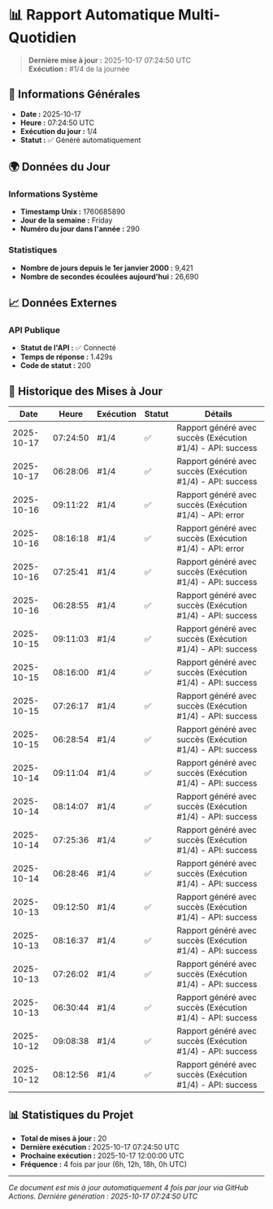 # 📊 Rapport Automatique Multi-Quotidien

> **Dernière mise à jour :** 2025-10-17 07:24:50 UTC  
> **Exécution :** #1/4 de la journée

## 📅 Informations Générales

- **Date :** 2025-10-17
- **Heure :** 07:24:50 UTC
- **Exécution du jour :** 1/4
- **Statut :** ✅ Généré automatiquement

## 🌍 Données du Jour

### Informations Système
- **Timestamp Unix :** 1760685890
- **Jour de la semaine :** Friday
- **Numéro du jour dans l'année :** 290

### Statistiques
- **Nombre de jours depuis le 1er janvier 2000 :** 9,421
- **Nombre de secondes écoulées aujourd'hui :** 26,690

## 📈 Données Externes

### API Publique
- **Statut de l'API :** ✅ Connecté
- **Temps de réponse :** 1.429s
- **Code de statut :** 200

## 🔄 Historique des Mises à Jour

| Date | Heure | Exécution | Statut | Détails |
|------|-------|-----------|--------|---------|
| 2025-10-17 | 07:24:50 | #1/4 | ✅ | Rapport généré avec succès (Exécution #1/4) - API: success |
| 2025-10-17 | 06:28:06 | #1/4 | ✅ | Rapport généré avec succès (Exécution #1/4) - API: success |
| 2025-10-16 | 09:11:22 | #1/4 | ✅ | Rapport généré avec succès (Exécution #1/4) - API: error |
| 2025-10-16 | 08:16:18 | #1/4 | ✅ | Rapport généré avec succès (Exécution #1/4) - API: error |
| 2025-10-16 | 07:25:41 | #1/4 | ✅ | Rapport généré avec succès (Exécution #1/4) - API: success |
| 2025-10-16 | 06:28:55 | #1/4 | ✅ | Rapport généré avec succès (Exécution #1/4) - API: success |
| 2025-10-15 | 09:11:03 | #1/4 | ✅ | Rapport généré avec succès (Exécution #1/4) - API: success |
| 2025-10-15 | 08:16:00 | #1/4 | ✅ | Rapport généré avec succès (Exécution #1/4) - API: success |
| 2025-10-15 | 07:26:17 | #1/4 | ✅ | Rapport généré avec succès (Exécution #1/4) - API: success |
| 2025-10-15 | 06:28:54 | #1/4 | ✅ | Rapport généré avec succès (Exécution #1/4) - API: success |
| 2025-10-14 | 09:11:04 | #1/4 | ✅ | Rapport généré avec succès (Exécution #1/4) - API: success |
| 2025-10-14 | 08:14:07 | #1/4 | ✅ | Rapport généré avec succès (Exécution #1/4) - API: success |
| 2025-10-14 | 07:25:36 | #1/4 | ✅ | Rapport généré avec succès (Exécution #1/4) - API: success |
| 2025-10-14 | 06:28:46 | #1/4 | ✅ | Rapport généré avec succès (Exécution #1/4) - API: success |
| 2025-10-13 | 09:12:50 | #1/4 | ✅ | Rapport généré avec succès (Exécution #1/4) - API: success |
| 2025-10-13 | 08:16:37 | #1/4 | ✅ | Rapport généré avec succès (Exécution #1/4) - API: success |
| 2025-10-13 | 07:26:02 | #1/4 | ✅ | Rapport généré avec succès (Exécution #1/4) - API: success |
| 2025-10-13 | 06:30:44 | #1/4 | ✅ | Rapport généré avec succès (Exécution #1/4) - API: success |
| 2025-10-12 | 09:08:38 | #1/4 | ✅ | Rapport généré avec succès (Exécution #1/4) - API: success |
| 2025-10-12 | 08:12:56 | #1/4 | ✅ | Rapport généré avec succès (Exécution #1/4) - API: success |

## 📊 Statistiques du Projet

- **Total de mises à jour :** 20
- **Dernière exécution :** 2025-10-17 07:24:50 UTC
- **Prochaine exécution :** 2025-10-17 12:00:00 UTC
- **Fréquence :** 4 fois par jour (6h, 12h, 18h, 0h UTC)

---

*Ce document est mis à jour automatiquement 4 fois par jour via GitHub Actions.*
*Dernière génération : 2025-10-17 07:24:50 UTC*
